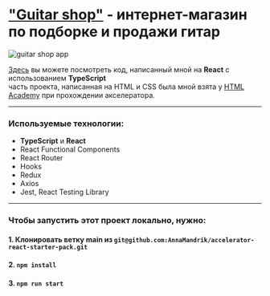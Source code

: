 # ["Guitar shop"](https://accelerator-react-starter-pack-2.vercel.app/catalog/page_1) - интернет-магазин по подборке и продажи гитар

<img alt="guitar shop app" src="https://github.com/AnnaMandrik/accelerator-react-starter-pack/tree/main/public/img/image.png">

[Здесь](https://github.com/AnnaMandrik/accelerator-react-starter-pack/tree/main/src) вы можете посмотреть код, написанный мной на **React** с использованием **TypeScript**<br>
часть проекта, написанная на HTML и CSS была мной взята у  [HTML Academy](https://htmlacademy.ru/) при прохождении акселератора.

---

### Используемые технологии:

* **TypeScript** и **React**
* React Functional Components
* React Router
* Hooks 
* Redux
* Axios
* Jest, React Testing Library

---

### Чтобы запустить этот проект локально, нужно:

#### 1. Клонировать ветку main из `git@github.com:AnnaMandrik/accelerator-react-starter-pack.git`

#### 2. `npm install`

#### 3. `npm run start`

